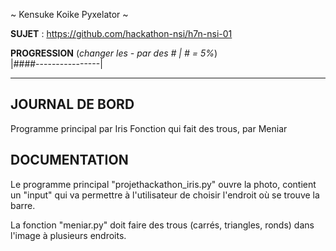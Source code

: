 ~ Kensuke Koike Pyxelator ~

**SUJET** : https://github.com/hackathon-nsi/h7n-nsi-01

**PROGRESSION** (*changer les - par des # | # = 5%*)<br />
|####----------------|

<hr />
<!-- ne pas effacer les lignes ci-dessus et mettre à jour la progression régulièrement -->

## JOURNAL DE BORD

Programme principal par Iris
Fonction qui fait des trous, par Meniar

## DOCUMENTATION
Le programme principal "projethackathon_iris.py" ouvre la photo, contient un "input" qui va permettre à l'utilisateur de choisir l'endroit où se trouve la barre.

La fonction "meniar.py" doit faire des trous (carrés, triangles, ronds) dans l'image à plusieurs endroits.
